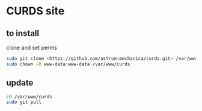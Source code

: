 # CURDS site

## to install

clone and set perms

```bash
sudo git clone <https://github.com/astrum-mechanica/curds.git> /var/www/curds
sudo chown -R www-data:www-data /var/www/curds
```

## update

```bash
cd /var/www/curds
sudo git pull
```
